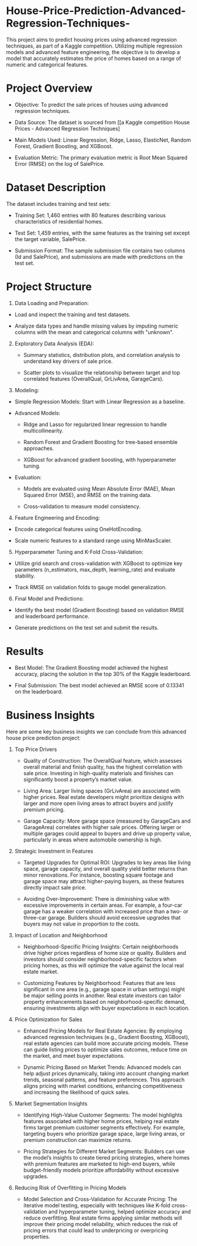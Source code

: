 # House-Price-Prediction-Advanced-Regression-Techniques-

This project aims to predict housing prices using advanced regression techniques, as part of a Kaggle competition. Utilizing multiple regression models and advanced feature engineering, the objective is to develop a model that accurately estimates the price of homes based on a range of numeric and categorical features.

# Project Overview

* Objective: To predict the sale prices of houses using advanced regression techniques.

* Data Source: The dataset is sourced from [[a Kaggle competition House Prices - Advanced Regression Techniques]

* Main Models Used: Linear Regression, Ridge, Lasso, ElasticNet, Random Forest, Gradient Boosting, and XGBoost.

* Evaluation Metric: The primary evaluation metric is Root Mean Squared Error (RMSE) on the log of SalePrice.

# Dataset Description

The dataset includes training and test sets:

* Training Set: 1,460 entries with 80 features describing various characteristics of residential homes.

* Test Set: 1,459 entries, with the same features as the training set except the target variable, SalePrice.

* Submission Format: The sample submission file contains two columns (Id and SalePrice), and submissions are made with predictions on the test set.

# Project Structure

1. Data Loading and Preparation:

  * Load and inspect the training and test datasets.
  
  * Analyze data types and handle missing values by imputing numeric columns with the mean and categorical columns with "unknown".

2. Exploratory Data Analysis (EDA):

   * Summary statistics, distribution plots, and correlation analysis to understand key drivers of sale price.

   * Scatter plots to visualize the relationship between target and top correlated features (OverallQual, GrLivArea, GarageCars).

3. Modeling:

  * Simple Regression Models: Start with Linear Regression as a baseline.
  
  * Advanced Models:
  
    * Ridge and Lasso for regularized linear regression to handle multicollinearity.
    
    * Random Forest and Gradient Boosting for tree-based ensemble approaches.
    
    * XGBoost for advanced gradient boosting, with hyperparameter tuning.
  
  * Evaluation:
  
    * Models are evaluated using Mean Absolute Error (MAE), Mean Squared Error (MSE), and RMSE on the training data.
  
    * Cross-validation to measure model consistency.

4. Feature Engineering and Encoding:

  * Encode categorical features using OneHotEncoding.
  
  * Scale numeric features to a standard range using MinMaxScaler.

5. Hyperparameter Tuning and K-Fold Cross-Validation:

  * Utilize grid search and cross-validation with XGBoost to optimize key parameters (n_estimators, max_depth, learning_rate) and evaluate stability.
  
  * Track RMSE on validation folds to gauge model generalization.

6. Final Model and Predictions:

  * Identify the best model (Gradient Boosting) based on validation RMSE and leaderboard performance.

  * Generate predictions on the test set and submit the results.

# Results

* Best Model: The Gradient Boosting model achieved the highest accuracy, placing the solution in the top 30% of the Kaggle leaderboard.

* Final Submission: The best model achieved an RMSE score of 0.13341 on the leaderboard.

# Business Insights 

Here are some key business insights we can conclude from this advanced house price prediction project:

1. Top Price Drivers

    * Quality of Construction: The OverallQual feature, which assesses overall material and finish quality, has the highest correlation with sale price. Investing in high-quality materials and finishes can significantly boost a property’s market value.

    * Living Area: Larger living spaces (GrLivArea) are associated with higher prices. Real estate developers might prioritize designs with larger and more open living areas to attract buyers and justify premium pricing.

   * Garage Capacity: More garage space (measured by GarageCars and GarageArea) correlates with higher sale prices. Offering larger or multiple garages could appeal to buyers and drive up property value, particularly in areas where automobile ownership is high.

3. Strategic Investment in Features

    * Targeted Upgrades for Optimal ROI: Upgrades to key areas like living space, garage capacity, and overall quality yield better returns than minor renovations. For instance, boosting square footage and garage space may attract higher-paying buyers, as these features directly impact sale price.

   * Avoiding Over-Improvement: There is diminishing value with excessive improvements in certain areas. For example, a four-car garage has a weaker correlation with increased price than a two- or three-car garage. Builders should avoid excessive upgrades that buyers may not value in proportion to the costs.

5. Impact of Location and Neighborhood

    * Neighborhood-Specific Pricing Insights: Certain neighborhoods drive higher prices regardless of home size or quality. Builders and investors should consider neighborhood-specific factors when pricing homes, as this will optimize the value against the local real estate market.

   * Customizing Features by Neighborhood: Features that are less significant in one area (e.g., garage space in urban settings) might be major selling points in another. Real estate investors can tailor property enhancements based on neighborhood-specific demand, ensuring investments align with buyer expectations in each location.

7. Price Optimization for Sales

    * Enhanced Pricing Models for Real Estate Agencies: By employing advanced regression techniques (e.g., Gradient Boosting, XGBoost), real estate agencies can build more accurate pricing models. These can guide listing prices to optimize sales outcomes, reduce time on the market, and meet buyer expectations.

   * Dynamic Pricing Based on Market Trends: Advanced models can help adjust prices dynamically, taking into account changing market trends, seasonal patterns, and feature preferences. This approach aligns pricing with market conditions, enhancing competitiveness and increasing the likelihood of quick sales.

9. Market Segmentation Insights

    * Identifying High-Value Customer Segments: The model highlights features associated with higher home prices, helping real estate firms target premium customer segments effectively. For example, targeting buyers who prioritize garage space, large living areas, or premium construction can maximize returns.

   * Pricing Strategies for Different Market Segments: Builders can use the model’s insights to create tiered pricing strategies, where homes with premium features are marketed to high-end buyers, while budget-friendly models prioritize affordability without excessive upgrades.

11. Reducing Risk of Overfitting in Pricing Models

    * Model Selection and Cross-Validation for Accurate Pricing: The iterative model testing, especially with techniques like K-fold cross-validation and hyperparameter tuning, helped optimize accuracy and reduce overfitting. Real estate firms applying similar methods will improve their pricing model reliability, which reduces the risk of pricing errors that could lead to underpricing or overpricing properties.




